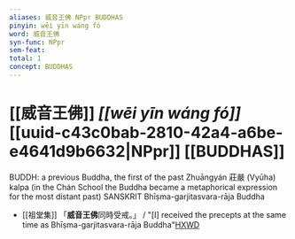 ```yaml
---
aliases: 威音王佛 NPpr BUDDHAS
pinyin: wēi yīn wáng fó
word: 威音王佛
syn-func: NPpr
sem-feat: 
total: 1
concept: BUDDHAS 
---
```

# [[威音王佛]] *[[wēi yīn wáng fó]]*  [[uuid-c43c0bab-2810-42a4-a6be-e4641d9b6632|NPpr]] [[BUDDHAS]]
BUDDH: a previous Buddha, the first of the past Zhuāngyán 莊嚴 (Vyūha) kalpa (in the Chán School the Buddha became a metaphorical expression for the most distant past) SANSKRIT Bhīṣma-garjitasvara-rāja Buddha
 - [[祖堂集]] 「**威音王佛**同時受戒。」 / "[I] received the precepts at the same time as Bhīṣma-garjitasvara-rāja Buddha"[HXWD](https://hxwd.org/textview.html?location=KR6q0002_Yan_016-4118a.48)